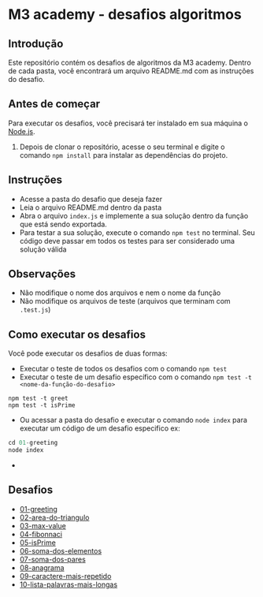 # M3 academy - desafios algoritmos 

## Introdução

Este repositório contém os desafios de algoritmos da M3 academy.
Dentro de cada pasta, você encontrará um arquivo README.md com as instruções do desafio.


## Antes de começar

Para executar os desafios, você precisará ter instalado em sua máquina o [Node.js](https://nodejs.org/en/).

1. Depois de clonar o repositório, acesse o seu terminal e digite o comando `npm install` para instalar as dependências do projeto.

## Instruções

- Acesse a pasta do desafio que deseja fazer
- Leia o arquivo README.md dentro da pasta
- Abra o arquivo `index.js` e implemente a sua solução dentro da função que está sendo exportada.
- Para testar a sua solução, execute o comando `npm test` no terminal. Seu código deve passar em todos os testes para ser considerado uma solução válida

## Observações

- Não modifique o nome dos arquivos e nem o nome da função 
- Não modifique os arquivos de teste (arquivos que terminam com `.test.js`)

## Como executar os desafios

Você pode executar os desafios de duas formas:
  - Executar o teste de todos os desafios com o comando `npm test`
  - Executar o teste de um desafio específico com o comando `npm test -t <nome-da-função-do-desafio>`
  ```shell
  npm test -t greet
  npm test -t isPrime
  ```
  
  - Ou acessar a pasta do desafio e executar o comando `node index` para executar um código de um desafio especifico ex: 
  ```js
  cd 01-greeting
  node index
  ```
-


## Desafios

- [01-greeting](./01-greeting/readme.md)
- [02-area-do-triangulo](./02-triangleArea/readme.md)
- [03-max-value](./03-maxValue/readme.md)
- [04-fibonnaci](./04-fibonnaci/readme.md)
- [05-isPrime](./05-isPrime/readme.md)
- [06-soma-dos-elementos](./06-sum/readme.md)
- [07-soma-dos-pares](./07-sumEven/readme.md)
- [08-anagrama](./08-isAnagram/readme.md)
- [09-caractere-mais-repetido](./09-mostUsedChar/readme.md)
- [10-lista-palavras-mais-longas](./10-longestWords/readme.md)
